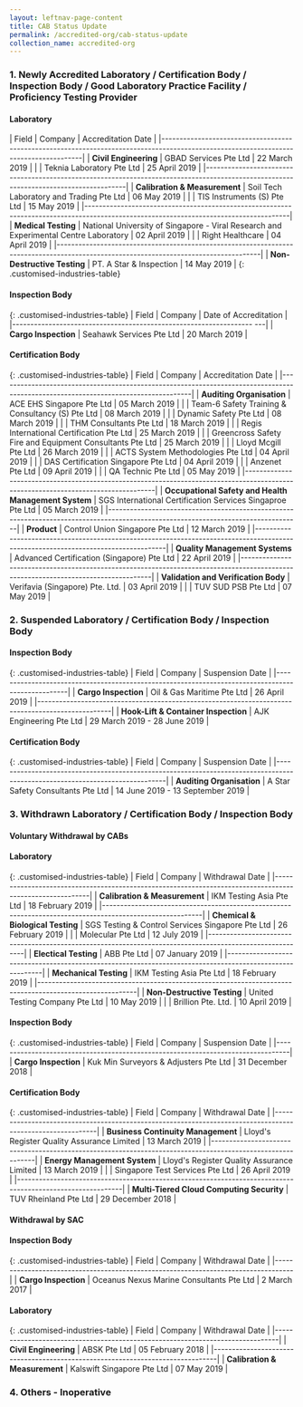 ```yaml
---
layout: leftnav-page-content
title: CAB Status Update
permalink: /accredited-org/cab-status-update
collection_name: accredited-org
---
```


### 1. Newly Accredited Laboratory / Certification Body / Inspection Body / Good Laboratory Practice Facility / Proficiency Testing Provider
#### Laboratory

| Field                         | Company                                                                         | Accreditation Date |
|--------------------------------------------------------------------------------------------------------------------------------------|
| **Civil Engineering**         | GBAD Services Pte Ltd                                                                | 22 March 2019 |
|                               | Teknia Laboratory Pte Ltd                                                            | 25 April 2019 |
|--------------------------------------------------------------------------------------------------------------------------------------|
| **Calibration & Measurement** | Soil Tech Laboratory and Trading Pte Ltd                                             | 06 May 2019   |
|                               | TIS Instruments (S) Pte Ltd                                                          | 15 May 2019   |
|--------------------------------------------------------------------------------------------------------------------------------------|
| **Medical Testing**           | National University of Singapore - Viral Research and Experimental Centre Laboratory | 02 April 2019 |
|                               | Right Healthcare                                                                     | 04 April 2019 |
|--------------------------------------------------------------------------------------------------------------------------------------|
| **Non-Destructive Testing**   | PT. A Star & Inspection                                                              | 14 May 2019   |
{: .customised-industries-table}

#### Inspection Body

{: .customised-industries-table}
| Field                | Company                  | Date of Accreditation |
|------------------------------------------------------------------    ---|
| **Cargo Inspection** | Seahawk Services Pte Ltd | 20 March 2019         |

#### Certification Body

{: .customised-industries-table}
| Field                                                | Company                                               | Accreditation Date |
|-----------------------------------------------------------------------------------------------------------------------------------|
| **Auditing Organisation**                            | ACE EHS Singapore Pte Ltd                                  | 05 March 2019 |
|                                                      | Team-6 Safety Training & Consultancy (S) Pte Ltd           | 08 March 2019 |
|                                                      | Dynamic Safety Pte Ltd                                     | 08 March 2019 |
|                                                      | THM Consultants Pte Ltd                                    | 18 March 2019 |
|                                                      | Regis International Certification Pte Ltd                  | 25 March 2019 |
|                                                      | Greencross Safety Fire and Equipment Consultants Pte Ltd   | 25 March 2019 |
|                                                      | Lloyd Mcgill Pte Ltd                                       | 26 March 2019 |
|                                                      | ACTS System Methodologies Pte Ltd                          | 04 April 2019 |
|                                                      | DAS Certification Singapore Pte Ltd                        | 04 April 2019 |
|                                                      | Anzenet Pte Ltd                                            | 09 April 2019 |
|                                                      | QA Technic Pte Ltd                                         | 05 May 2019   |
|-----------------------------------------------------------------------------------------------------------------------------------|
| **Occupational Safety and Health Management System** | SGS International Certification Services Singaproe Pte Ltd | 05 March 2019 |
|-----------------------------------------------------------------------------------------------------------------------------------|
| **Product**                                          | Control Union Singapore Pte Ltd                            | 12 March 2019 |
|-----------------------------------------------------------------------------------------------------------------------------------|
| **Quality Management Systems**                       | Advanced Certification (Singapore) Pte Ltd                 | 22 April 2019 |
|-----------------------------------------------------------------------------------------------------------------------------------|
| **Validation and Verification Body**                 | Verifavia (Singapore) Pte. Ltd.                            | 03 April 2019 |
|                                                      | TUV SUD PSB Pte Ltd                                        | 07 May 2019   |

### 2. Suspended Laboratory / Certification Body / Inspection Body
#### Inspection Body

{: .customised-industries-table}
| Field                                | Company                    | Suspension Date              |
|--------------------------------------------------------------------------------------------------|
| **Cargo Inspection**                 | Oil & Gas Maritime Pte Ltd | 26 April 2019                |
|--------------------------------------------------------------------------------------------------|
| **Hook-Lift & Container Inspection** | AJK Engineering Pte Ltd    | 29 March 2019 - 28 June 2019 |

#### Certification Body

{: .customised-industries-table}
| Field                                                | Company                           | Suspension Date                  |
|-----------------------------------------------------------------------------------------------------------------------------|
| **Auditing Organisation**                            | A Star Safety Consultants Pte Ltd | 14 June 2019 - 13 September 2019 |

### 3. Withdrawn Laboratory / Certification Body / Inspection Body

#### **Voluntary Withdrawal by CABs**

#### Laboratory

{: .customised-industries-table}
| Field                             | Company                                          | Withdrawal Date  |
|---------------------------------------------------------------------------------------------------------|
| **Calibration & Measurement**     | IKM Testing Asia Pte Ltd                         | 18 February 2019 |
|---------------------------------------------------------------------------------------------------------|
| **Chemical & Biological Testing** | SGS Testing & Control Services Singapore Pte Ltd | 26 February 2019 |
|                                   | Molecular Pte Ltd                                | 12 July 2019     |
|---------------------------------------------------------------------------------------------------------|
| **Electical Testing**             | ABB Pte Ltd                                      | 07 January 2019  |
|---------------------------------------------------------------------------------------------------------|
| **Mechanical Testing**            | IKM Testing Asia Pte Ltd                         | 18 February 2019 |
|---------------------------------------------------------------------------------------------------------|
| **Non-Destructive Testing**       | United Testing Company Pte Ltd                   | 10 May 2019      |
|                                   | Brillion Pte. Ltd.                               | 10 April 2019    |

#### Inspection Body

{: .customised-industries-table}
| Field                | Company                               | Suspension Date  |
|---------------------------------------------------------------------------------|
| **Cargo Inspection** | Kuk Min Surveyors & Adjusters Pte Ltd | 31 December 2018 |

#### Certification Body

{: .customised-industries-table}
| Field                                     | Company                                    | Withdrawal Date  |
|-----------------------------------------------------------------------------------------------------------|
| **Business Continuity Management**        | Lloyd's Register Quality Assurance Limited | 13 March 2019    |
|-----------------------------------------------------------------------------------------------------------|
| **Energy Management System**              | Lloyd's Register Quality Assurance Limited | 13 March 2019    |
|                                           | Singapore Test Services Pte Ltd            | 26 April 2019    |
|-----------------------------------------------------------------------------------------------------------|
| **Multi-Tiered Cloud Computing Security** | TUV Rheinland Pte Ltd                      | 29 December 2018 |

#### **Withdrawal by SAC**

#### Inspection Body

{: .customised-industries-table}
| Field                | Company                                  | Withdrawal Date |
|-----------------------------------------------------------------------------------|
| **Cargo Inspection** | Oceanus Nexus Marine Consultants Pte Ltd | 2 March 2017    |

#### Laboratory

{: .customised-industries-table}
| Field                         | Company                    | Withdrawal Date  |
|-------------------------------------------------------------------------------|
| **Civil Engineering**         | ABSK Pte Ltd               | 05 February 2018 |
|-------------------------------------------------------------------------------|
| **Calibration & Measurement** | Kalswift Singapore Pte Ltd | 07 May 2019      |

### 4. Others - Inoperative
